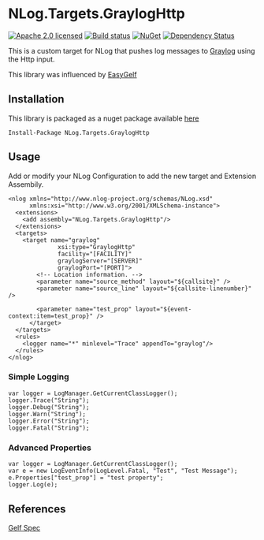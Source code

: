 # NLog.Targets.GraylogHttp 
[![Apache 2.0 licensed](https://img.shields.io/badge/license-Apache%202.0-blue.svg)](https://github.com/dustinchilson/NLog.Targets.GraylogHttp/blob/master/LICENSE)
[![Build status](https://ci.appveyor.com/api/projects/status/4g5uup3i6p4kx5tr/branch/master?svg=true)](https://ci.appveyor.com/project/dustinchilson/nlog-targets-grayloghttp/branch/master)
[![NuGet](https://img.shields.io/nuget/v/NLog.Targets.GraylogHttp.svg)](https://www.nuget.org/packages/NLog.Targets.GraylogHttp)
[![Dependency Status](https://dependencyci.com/github/dustinchilson/NLog.Targets.GraylogHttp/badge)](https://dependencyci.com/github/dustinchilson/NLog.Targets.GraylogHttp)

This is a custom target for NLog that pushes log messages to [Graylog](https://www.graylog.org/) using the Http input. 

This library was influenced by [EasyGelf](https://github.com/Pliner/EasyGelf)

## Installation

This library is packaged as a nuget package available [here ](https://www.nuget.org/packages/NLog.Targets.GraylogHttp/)

```
Install-Package NLog.Targets.GraylogHttp
```

## Usage

Add or modify your NLog Configuration to add the new target and Extension Assembily.

```
<nlog xmlns="http://www.nlog-project.org/schemas/NLog.xsd"
      xmlns:xsi="http://www.w3.org/2001/XMLSchema-instance">
  <extensions>
    <add assembly="NLog.Targets.GraylogHttp"/>
  </extensions>
  <targets>
    <target name="graylog" 
              xsi:type="GraylogHttp" 
              facility="[FACILITY]"
              graylogServer="[SERVER]"
              graylogPort="[PORT]">
        <!-- Location information. -->
        <parameter name="source_method" layout="${callsite}" />
        <parameter name="source_line" layout="${callsite-linenumber}" />
        
        <parameter name="test_prop" layout="${event-context:item=test_prop}" />
      </target>
  </targets>
  <rules>
    <logger name="*" minlevel="Trace" appendTo="graylog"/>
  </rules>
</nlog>
```

### Simple Logging

```
var logger = LogManager.GetCurrentClassLogger();
logger.Trace("String");
logger.Debug("String");
logger.Warn("String");
logger.Error("String");
logger.Fatal("String");
```

### Advanced Properties

```
var logger = LogManager.GetCurrentClassLogger();
var e = new LogEventInfo(LogLevel.Fatal, "Test", "Test Message");
e.Properties["test_prop"] = "test property";
logger.Log(e);
```

## References

[Gelf Spec](https://www.graylog.org/resources/gelf/)

